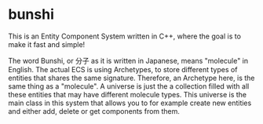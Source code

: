 # bunshi
This is an Entity Component System written in C++, where the goal is to make it fast and simple!

The word Bunshi, or 分子 as it is written in Japanese, means "molecule" in English. 
The actual ECS is using Archetypes, to store different types of entities that shares the same signature.
Therefore, an Archetype here, is the same thing as a "molecule". 
A universe is just the a collection filled with all these entities that may have different molecule types. 
This universe is the main class in this system that allows you to for example create new entities and either add, delete or get components from them.
